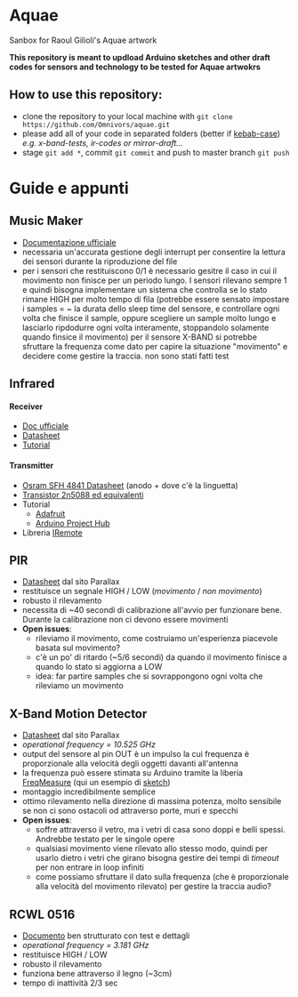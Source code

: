 # Aquae
Sanbox for Raoul Gilioli's Aquae artwork


**This repository is meant to updload Arduino sketches and other draft codes for sensors and technology to be tested for Aquae artwokrs**

## How to use this repository:
* clone the repository to your local machine with `git clone https://github.com/Omnivors/aquae.git`
* please add all of your code in separated folders (better if [kebab-case](https://it.wikipedia.org/wiki/Kebab_case)) _e.g. x-band-tests, ir-codes or mirror-draft..._
* stage `git add *`, commit `git commit` and push to master branch `git push`

# Guide e appunti

## Music Maker
* [Documentazione ufficiale](https://learn.adafruit.com/adafruit-music-maker-shield-vs1053-mp3-wav-wave-ogg-vorbis-player)
* necessaria un'accurata gestione degli interrupt per consentire la lettura dei sensori durante la riproduzione del file
* per i sensori che restituiscono 0/1 è necessario gesitre il caso in cui il movimento non finisce per un periodo lungo. I sensori rilevano sempre 1 e quindi bisogna implementare un sistema che controlla se lo stato rimane HIGH per molto tempo di fila (potrebbe essere
sensato impostare i samples = ~ la durata dello sleep time del sensore, e controllare ogni
volta che finisce il sample, oppure scegliere un sample molto lungo e lasciarlo ripdodurre
ogni volta interamente, stoppandolo solamente quando finsice il movimento)
per il sensore X-BAND si potrebbe sfruttare la frequenza come dato per capire la
situazione "movimento" e decidere come gestire la traccia. non sono stati fatti test

## Infrared
#### Receiver
* [Doc ufficiale](https://www.adafruit.com/product/157)
* [Datasheet](https://cdn-shop.adafruit.com/datasheets/tsop382.pdf)
* [Tutorial](https://www.hackster.io/techmirtz/finding-the-ir-codes-of-any-ir-remote-using-arduino-c7a852)

#### Transmitter
* [Osram SFH 4841 Datasheet](https://pdf1.alldatasheet.com/datasheet-pdf/view/1015969/OSRAM/SFH4841.html) (anodo + dove c'è la linguetta)
* [Transistor 2n5088 ed equivalenti](https://components101.com/transistors/2n5088-pinout-equivalent-datasheet)
* Tutorial
    * [Adafruit](https://learn.adafruit.com/using-an-infrared-library/sending-ir-codes)
    * [Arduino Project Hub](https://create.arduino.cc/projecthub/tatco/how-to-hack-ir-remotes-2d8b18)
* Libreria [IRemote](https://github.com/z3t0/Arduino-IRremote)


## PIR
* [Datasheet](https://www.parallax.com/sites/default/files/downloads/555-28027-PIR-Sensor-Product-Guide-v2.3.pdf) dal sito Parallax
* restituisce un segnale HIGH / LOW (*movimento* / *non movimento*)
* robusto il rilevamento
* necessita di ~40 secondi di calibrazione all'avvio per funzionare bene. Durante la calibrazione non ci devono essere movimenti
* **Open issues**:
    * rileviamo il movimento, come costruiamo un'esperienza piacevole basata sul movimento?
    * c'è un po' di ritardo (~5/6 secondi) da quando il movimento finisce a quando lo stato si aggiorna a LOW
    * idea: far partire samples che si sovrappongono ogni volta che rileviamo un movimento


## X-Band Motion Detector
* [Datasheet](https://www.parallax.com/sites/default/files/downloads/32213-X-BandMotionDetector-v1.1_0.pdf) dal sito Parallax
* _operational frequency = 10.525 GHz_
* output del sensore al pin OUT è un impulso la cui frequenza è proporzionale alla velocità degli oggetti davanti all'antenna
* la frequenza può essere stimata su Arduino tramite la liberia [FreqMeasure](https://www.arduinolibraries.info/libraries/freq-measure)
(qui un esempio di [sketch](https://gist.github.com/BenjaminFraser/0c36b14bd85bf9ff45055a016a608856#file-doppler_frequency_sensing-cpp))
* montaggio incredibilmente semplice
* ottimo rilevamento nella direzione di massima potenza, molto sensibile se non ci sono
ostacoli od attraverso porte, muri e specchi
* **Open issues**:
    * soffre attraverso il vetro, ma i vetri di casa sono doppi e belli spessi. Andrebbe testato per le singole opere
    * qualsiasi movimento viene rilevato allo stesso modo, quindi per usarlo dietro i vetri che girano bisogna gestire dei tempi di _timeout_ per non entrare in loop infiniti
    * come possiamo sfruttare il dato sulla frequenza (che è proporzionale alla velocità del movimento rilevato) per gestire la traccia audio?



## RCWL 0516
* [Documento](https://github.com/jdesbonnet/RCWL-0516/) ben strutturato con test e dettagli
* _operational frequency = 3.181 GHz_
* restituisce HIGH / LOW
* robusto il rilevamento
* funziona bene attraverso il legno (~3cm)
* tempo di inattività 2/3 sec
